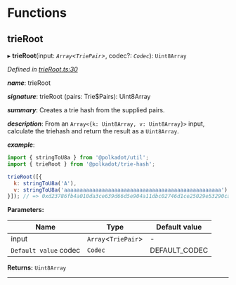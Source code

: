 

# Functions

<a id="trieroot"></a>

##  trieRoot

▸ **trieRoot**(input: *`Array`<`TriePair`>*, codec?: *`Codec`*): `Uint8Array`

*Defined in [trieRoot.ts:30](https://github.com/polkadot-js/common/blob/24cd64c/packages/trie-hash/src/trieRoot.ts#L30)*

*__name__*: trieRoot

*__signature__*: trieRoot (pairs: Trie$Pairs): Uint8Array

*__summary__*: Creates a trie hash from the supplied pairs.

*__description__*: From an `Array<{k: Uint8Array, v: Uint8Array}>` input, calculate the triehash and return the result as a `Uint8Array`.

*__example__*:   

```javascript
import { stringToU8a } from '@polkadot/util';
import { trieRoot } from '@polkadot/trie-hash';

trieRoot([{
  k: stringToU8a('A'),
  v: stringToU8a('aaaaaaaaaaaaaaaaaaaaaaaaaaaaaaaaaaaaaaaaaaaaaaaaaa')
}]); // => 0xd23786fb4a010da3ce639d66d5e904a11dbc02746d1ce25029e53290cabf28ab
```

**Parameters:**

| Name | Type | Default value |
| ------ | ------ | ------ |
| input | `Array`<`TriePair`> | - |
| `Default value` codec | `Codec` |  DEFAULT_CODEC |

**Returns:** `Uint8Array`

___


